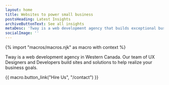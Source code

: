 ```yaml
---
layout: home
title: Websites to power small business
postsHeading: Latest Insights
archiveButtonText: See all insights
metaDesc: 'Tway is a web development agency that builds exceptional business websites.'
socialImage: ''
---
```

<!-- do not delete -->
{% import "macros/macros.njk" as macro with context %}
<!-- do not delete --> 

Tway is a web development agency in Western Canada. Our team of UX Designers and Developers build sites and solutions to help realize your business goals.

{{ macro.button_link("Hire Us", "/contact") }}
